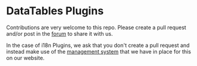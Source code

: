 ﻿DataTables Plugins
==================

Contributions are very welcome to this repo. Please create a pull request and/or post in the [forum](https://datatables.net/forums) to share it with us.

In the case of i18n Plugins, we ask that you don't create a pull request and instead make use of the [management system](https://datatables.net/plug-ins/i18n/) that we have in place for this on our website.
